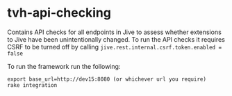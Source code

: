 # tvh-api-checking

Contains API checks for all endpoints in Jive to assess whether extensions to Jive have been unintentionally changed. To run the API checks it requires CSRF to be turned off by calling ```jive.rest.internal.csrf.token.enabled = false```

To run the framework run the following:

```
export base_url=http://dev15:8080 (or whichever url you require)
rake integration
```
